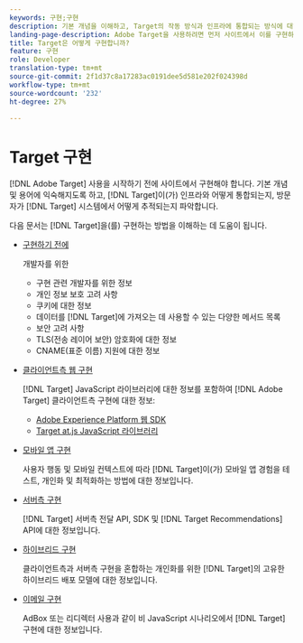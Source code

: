 ```yaml
---
keywords: 구현;구현
description: 기본 개념을 이해하고, Target의 작동 방식과 인프라에 통합되는 방식에 대해 알아보고, 방문자를 추적하는 방법을 이해합니다.
landing-page-description: Adobe Target을 사용하려면 먼저 사이트에서 이를 구현하고 몇 가지 기본 개념과 용어를 이해하며 Target의 작동 방식을 숙지해야 합니다.
title: Target은 어떻게 구현합니까?
feature: 구현
role: Developer
translation-type: tm+mt
source-git-commit: 2f1d37c8a17283ac0191dee5d581e202f024398d
workflow-type: tm+mt
source-wordcount: '232'
ht-degree: 27%

---
```



# Target 구현

[!DNL Adobe Target] 사용을 시작하기 전에 사이트에서 구현해야 합니다. 기본 개념 및 용어에 익숙해지도록 하고, [!DNL Target]이(가) 인프라와 어떻게 통합되는지, 방문자가 [!DNL Target] 시스템에서 어떻게 추적되는지 파악합니다.

다음 문서는 [!DNL Target]을(를) 구현하는 방법을 이해하는 데 도움이 됩니다.

* [구현하기 전에](c-considerations-before-you-implement-target/considerations-before-you-implement-target.md)

   개발자를 위한

   * 구현 관련 개발자를 위한 정보
   * 개인 정보 보호 고려 사항
   * 쿠키에 대한 정보
   * 데이터를 [!DNL Target]에 가져오는 데 사용할 수 있는 다양한 메서드 목록
   * 보안 고려 사항
   * TLS(전송 레이어 보안) 암호화에 대한 정보
   * CNAME(표준 이름) 지원에 대한 정보

* [클라이언트측 웹 구현](/help/c-implementing-target/c-implementing-target-for-client-side-web/implement-target-for-client-side-web.md)

   [!DNL Target] JavaScript 라이브러리에 대한 정보를 포함하여 [!DNL Adobe Target] 클라이언트측 구현에 대한 정보:

   * [Adobe Experience Platform 웹 SDK](/help/c-implementing-target/c-implementing-target-for-client-side-web/aep-web-sdk.md)
   * [Target at.js JavaScript 라이브러리](/help/c-implementing-target/c-implementing-target-for-client-side-web/c-how-atjs-works/how-atjs-works.md)

* [모바일 앱 구현](/help/c-target-mobile-app/target-mobile-app.md)

   사용자 행동 및 모바일 컨텍스트에 따라 [!DNL Target]이(가) 모바일 앱 경험을 테스트, 개인화 및 최적화하는 방법에 대한 정보입니다.

* [서버측 구현](/help/c-implementing-target/c-api-and-sdk-overview/api-and-sdk-overview.md)

   [!DNL Target] 서버측 전달 API, SDK 및 [!DNL Target Recommendations] API에 대한 정보입니다.

* [하이브리드 구현](/help/c-implementing-target/hybrid-implementation.md)

   클라이언트측과 서버측 구현을 혼합하는 개인화를 위한 [!DNL Target]의 고유한 하이브리드 배포 모델에 대한 정보입니다.

* [이메일 구현](c-non-javascript-based-implementation/non-javascript-based-implementation.md)

   AdBox 또는 리디렉터 사용과 같이 비 JavaScript 시나리오에서 [!DNL Target] 구현에 대한 정보입니다.
